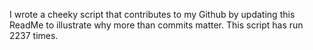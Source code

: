 I wrote a cheeky script that contributes to my Github by updating this ReadMe to illustrate why more than commits matter. This script has run 2237 times.